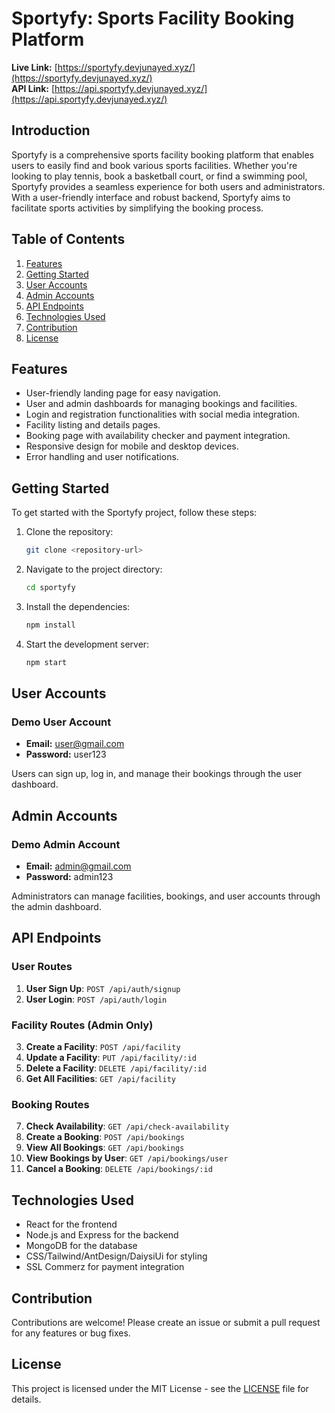 
# Sportyfy: Sports Facility Booking Platform

**Live Link:** [https://sportyfy.devjunayed.xyz/](https://sportyfy.devjunayed.xyz/)  
**API Link:** [https://api.sportyfy.devjunayed.xyz/](https://api.sportyfy.devjunayed.xyz/)

## Introduction
Sportyfy is a comprehensive sports facility booking platform that enables users to easily find and book various sports facilities. Whether you're looking to play tennis, book a basketball court, or find a swimming pool, Sportyfy provides a seamless experience for both users and administrators. With a user-friendly interface and robust backend, Sportyfy aims to facilitate sports activities by simplifying the booking process.

## Table of Contents
1. [Features](#features)
2. [Getting Started](#getting-started)
3. [User Accounts](#user-accounts)
4. [Admin Accounts](#admin-accounts)
5. [API Endpoints](#api-endpoints)
6. [Technologies Used](#technologies-used)
7. [Contribution](#contribution)
8. [License](#license)

## Features
- User-friendly landing page for easy navigation.
- User and admin dashboards for managing bookings and facilities.
- Login and registration functionalities with social media integration.
- Facility listing and details pages.
- Booking page with availability checker and payment integration.
- Responsive design for mobile and desktop devices.
- Error handling and user notifications.

## Getting Started
To get started with the Sportyfy project, follow these steps:

1. Clone the repository:
   ```bash
   git clone <repository-url>
   ```
2. Navigate to the project directory:
   ```bash
   cd sportyfy
   ```
3. Install the dependencies:
   ```bash
   npm install
   ```
4. Start the development server:
   ```bash
   npm start
   ```

## User Accounts
### Demo User Account
- **Email:** user@gmail.com
- **Password:** user123

Users can sign up, log in, and manage their bookings through the user dashboard.

## Admin Accounts
### Demo Admin Account
- **Email:** admin@gmail.com
- **Password:** admin123

Administrators can manage facilities, bookings, and user accounts through the admin dashboard.

## API Endpoints
### User Routes
1. **User Sign Up**: `POST /api/auth/signup`
2. **User Login**: `POST /api/auth/login`

### Facility Routes (Admin Only)
3. **Create a Facility**: `POST /api/facility`
4. **Update a Facility**: `PUT /api/facility/:id`
5. **Delete a Facility**: `DELETE /api/facility/:id`
6. **Get All Facilities**: `GET /api/facility`

### Booking Routes
7. **Check Availability**: `GET /api/check-availability`
8. **Create a Booking**: `POST /api/bookings`
9. **View All Bookings**: `GET /api/bookings`
10. **View Bookings by User**: `GET /api/bookings/user`
11. **Cancel a Booking**: `DELETE /api/bookings/:id`

## Technologies Used
- React for the frontend
- Node.js and Express for the backend
- MongoDB for the database
- CSS/Tailwind/AntDesign/DaiysiUi for styling
- SSL Commerz for payment integration

## Contribution
Contributions are welcome! Please create an issue or submit a pull request for any features or bug fixes.

## License
This project is licensed under the MIT License - see the [LICENSE](LICENSE) file for details.
